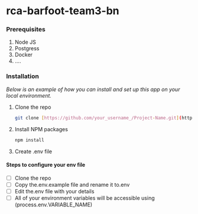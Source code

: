 # rca-barfoot-team3-bn


### Prerequisites

1. Node JS
2. Postgress 
3. Docker 
4. ....

### Installation

_Below is an example of how you can install and set up this app on your local environment._

1. Clone the repo
   ```sh
   git clone [https://github.com/your_username_/Project-Name.git](https://github.com/atlp-rwanda/rca-barfoot-team3-bn.git)
   ```
2. Install NPM packages
   ```sh
   npm install
   ```
   
3. Create .env file 

#### Steps to configure your env file

- [ ] Clone the repo
- [ ] Copy the.env.example file and rename it to.env
- [ ] Edit the.env file with your details
- [ ] All of your environment variables will be accessible using (process.env.VARIABLE_NAME)